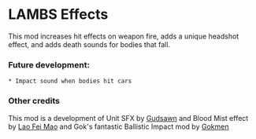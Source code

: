 # LAMBS Effects 
This mod increases hit effects on weapon fire, adds a unique headshot effect, and adds death sounds for bodies that fall. 

### Future development: 
    * Impact sound when bodies hit cars 

### Other credits 
This mod is a development of Unit SFX by [Gudsawn](https://forums.bohemia.net/forums/topic/182055-unit-sfx-body-fall-sounds-hit-screams/) and Blood Mist effect by [Lao Fei Mao](http://forums.bistudio.com/showthread.php?150708-Blood-Mist) and Gok's fantastic Ballistic Impact mod by [Gokmen](https://github.com/cgokmen/ballistic-impact)

